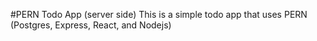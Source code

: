 #PERN Todo App (server side)
This is a simple todo app that uses PERN (Postgres, Express, React, and Nodejs)
